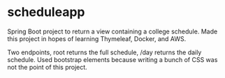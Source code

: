 # scheduleapp
Spring Boot project to return a view containing a college schedule. Made this project in hopes of learning Thymeleaf, Docker, and AWS.

Two endpoints, root returns the full schedule, /day returns the daily schedule. Used bootstrap elements because writing a bunch of CSS was not the point of this project.

